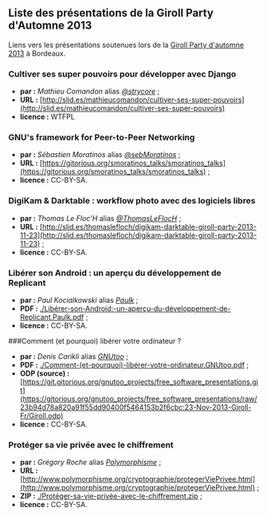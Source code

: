 ## Liste des présentations de la Giroll Party d'Automne 2013

Liens vers les présentations soutenues lors de la [Giroll Party d'automne 2013](http://www.giroll.org/post/2013/09/24/Giroll-Install-Party-Automne-2013-Samedi-23-Novembre) à Bordeaux.

### Cultiver ses super pouvoirs pour développer avec Django

* **par :** _Mathieu Comandon_ alias _[@strycore](https://twitter.com/strycore)_ ;
* **URL :** [http://slid.es/mathieucomandon/cultiver-ses-super-pouvoirs](http://slid.es/mathieucomandon/cultiver-ses-super-pouvoirs)
* **licence :** WTFPL

### GNU's framework for Peer-to-Peer Networking

* **par :** _Sébastien Moratinos_ alias _[@sebMoratinos](https://twitter.com/SebMoratinos)_ ;
* **URL :** [https://gitorious.org/smoratinos_talks/smoratinos_talks](https://gitorious.org/smoratinos_talks/smoratinos_talks) ;
* **licence :** CC-BY-SA.

### DigiKam & Darktable : workflow photo avec des logiciels libres

* **par :** _Thomas Le Floc'H_ alias _[@ThomasLeFlocH](https://twitter.com/ThomasLeFlocH)_ ;
* **URL :** [http://slid.es/thomaslefloch/digikam-darktable-giroll-party-2013-11-23](http://slid.es/thomaslefloch/digikam-darktable-giroll-party-2013-11-23) ;
* **licence :** CC-BY-SA.

### Libérer son Android : un aperçu du développement de Replicant

* **par :** _Paul Kocialkowski_ alias _[Paulk](mailto:paulk+github@replicant.us)_ ;
* **PDF :** [./Libérer-son-Android:-un-aperçu-du-développement-de-Replicant.Paulk.pdf](./Lib%C3%A9rer-son-Android:-un-aper%C3%A7u-du-d%C3%A9veloppement-de-Replicant.Paulk.pdf?raw=true) ;
* **licence :** CC-BY-SA.

###Comment (et pourquoi) libérer votre ordinateur ?

* **par :** _Denis Carikli_ alias _[GNUtoo](mailto:gnutoo+github@no-log.org)_ ;
* **PDF :** [./Comment-(et-pourquoi)-libérer-votre-ordinateur.GNUtoo.pdf](./Comment-%28et-pourquoi%29-lib%C3%A9rer-votre-ordinateur.GNUtoo.pdf?raw=true) ;
* **ODP (source) :** [https://git.gitorious.org/gnutoo_projects/free_software_presentations.git](https://gitorious.org/gnutoo_projects/free_software_presentations/raw/23b94d78a820a91f55dd90400f5464153b2f6cbc:23-Nov-2013-Giroll-Fr/Giroll.odp)
* **licence :** CC-BY-SA.

### Protéger sa vie privée avec le chiffrement
* **par :** _Grégory Roche_ alias _[Polymorphisme](http://www.polymorphisme.org)_ ;
* **URL :** [http://www.polymorphisme.org/cryptographie/protegerViePrivee.html](http://www.polymorphisme.org/cryptographie/protegerViePrivee.html) ;
* **ZIP :** [./Protéger-sa-vie-privée-avec-le-chiffrement.zip](./Protéger-sa-vie-privée-avec-le-chiffrement.zip?raw=true) ;
* **licence :** CC-BY-SA.
